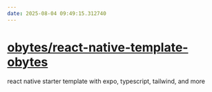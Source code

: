 ```yaml
---
date: 2025-08-04 09:49:15.312740
---
```


# [obytes/react-native-template-obytes](https://github.com/obytes/react-native-template-obytes)

react native starter template with expo, typescript, tailwind, and more